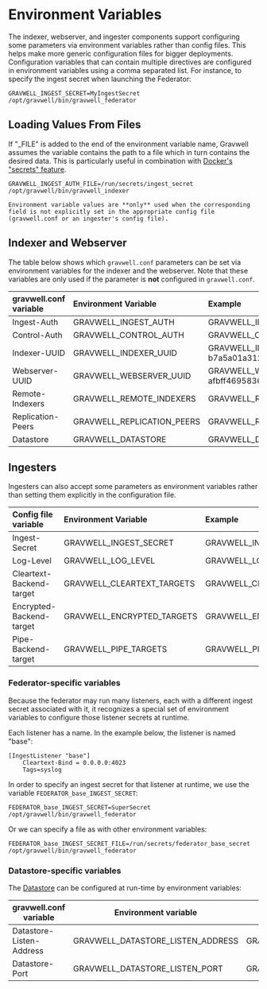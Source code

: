 # Environment Variables

The indexer, webserver, and ingester components support configuring some parameters via environment variables rather than config files. This helps make more generic configuration files for bigger deployments. Configuration variables that can contain multiple directives are configured in environment variables using a comma separated list. For instance, to specify the ingest secret when launching the Federator:

```
GRAVWELL_INGEST_SECRET=MyIngestSecret /opt/gravwell/bin/gravwell_federator
```

## Loading Values From Files

If "_FILE" is added to the end of the environment variable name, Gravwell assumes the variable contains the path to a file which in turn contains the desired data. This is particularly useful in combination with [Docker's "secrets" feature](https://docs.docker.com/engine/swarm/secrets/).

```
GRAVWELL_INGEST_AUTH_FILE=/run/secrets/ingest_secret /opt/gravwell/bin/gravwell_indexer
```

```{note}
Environment variable values are **only** used when the corresponding field is not explicitly set in the appropriate config file (gravwell.conf or an ingester's config file).
```

## Indexer and Webserver

The table below shows which `gravwell.conf` parameters can be set via environment variables for the indexer and the webserver. Note that these variables are only used if the parameter is **not** configured in `gravwell.conf`.

| gravwell.conf variable | Environment Variable | Example |
|:------|:----|:---|
| Ingest-Auth | GRAVWELL_INGEST_AUTH | GRAVWELL_INGEST_AUTH=CE58DD3F22422C2E348FCE56FABA131A |
| Control-Auth | GRAVWELL_CONTROL_AUTH | GRAVWELL_CONTROL_AUTH=C2018569D613932A6BBD62A03A101E84 |
| Indexer-UUID | GRAVWELL_INDEXER_UUID | GRAVWELL_INDEXER_UUID=a6bb4386-3433-11e8-bc0b-b7a5a01a3120 |
| Webserver-UUID | GRAVWELL_WEBSERVER_UUID | GRAVWELL_WEBSERVER_UUID=b3191f54-3433-11e8-a0c2-afbff4695836 |
| Remote-Indexers | GRAVWELL_REMOTE_INDEXERS | GRAVWELL_REMOTE_INDEXERS=172.20.0.1:9404,172.20.0.2:9404|
| Replication-Peers | GRAVWELL_REPLICATION_PEERS | GRAVWELL_REPLICATION_PEERS=172.20.0.1:9406,172.20.0.2:9406 |
| Datastore | GRAVWELL_DATASTORE | GRAVWELL_DATASTORE=172.20.0.10:9405 |

## Ingesters

Ingesters can also accept some parameters as environment variables rather than setting them explicitly in the configuration file.

| Config file variable | Environment Variable | Example |
|:------|:----|:---|
| Ingest-Secret | GRAVWELL_INGEST_SECRET | GRAVWELL_INGEST_SECRET=CE58DD3F22422C2E348FCE56FABA131A |
| Log-Level | GRAVWELL_LOG_LEVEL | GRAVWELL_LOG_LEVEL=DEBUG |
| Cleartext-Backend-target | GRAVWELL_CLEARTEXT_TARGETS | GRAVWELL_CLEARTEXT_TARGETS=172.20.0.1:4023,172.20.0.2:4023 |
| Encrypted-Backend-target | GRAVWELL_ENCRYPTED_TARGETS | GRAVWELL_ENCRYPTED_TARGETS=172.20.0.1:4024,172.20.0.2:4024 |
| Pipe-Backend-target | GRAVWELL_PIPE_TARGETS | GRAVWELL_PIPE_TARGETS=/opt/gravwell/comms/pipe |


### Federator-specific variables

Because the federator may run many listeners, each with a different ingest secret associated with it, it recognizes a special set of environment variables to configure those listener secrets at runtime.

Each listener has a name. In the example below, the listener is named "base":

```
[IngestListener "base"]
	Cleartext-Bind = 0.0.0.0:4023
	Tags=syslog
```

In order to specify an ingest secret for that listener at runtime, we use the variable `FEDERATOR_base_INGEST_SECRET`:

```
FEDERATOR_base_INGEST_SECRET=SuperSecret /opt/gravwell/bin/gravwell_federator
```

Or we can specify a file as with other environment variables:

```
FEDERATOR_base_INGEST_SECRET_FILE=/run/secrets/federator_base_secret /opt/gravwell/bin/gravwell_federator
```

### Datastore-specific variables

The [Datastore](/distributed/frontend) can be configured at run-time by environment variables:

| gravwell.conf variable | Environment variable | Example |
|------------------------|----------------------|---------|
| Datastore-Listen-Address | GRAVWELL_DATASTORE_LISTEN_ADDRESS | GRAVWELL_DATASTORE_LISTEN_ADDRESS=192.168.1.100 |
| Datastore-Port | GRAVWELL_DATASTORE_LISTEN_PORT | GRAVWELL_DATASTORE_LISTEN_PORT=9995 |
